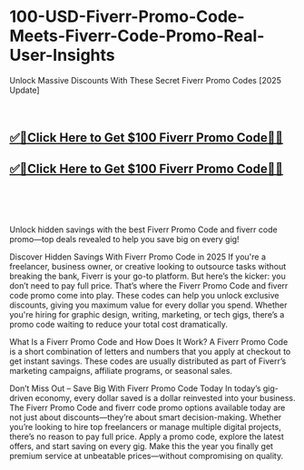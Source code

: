 # 100-USD-Fiverr-Promo-Code-Meets-Fiverr-Code-Promo-Real-User-Insights

Unlock Massive Discounts With These Secret Fiverr Promo Codes [2025 Update]
<br><br><br>
<b><h2><a href="https://searchoptima.org/fiverr-promo-code/">✅🎯Click Here to Get $100 Fiverr Promo Code🎯✅</a>

</h2></b>

<b><h2><a href="https://searchoptima.org/fiverr-promo-code/">✅🎯Click Here to Get $100 Fiverr Promo Code🎯✅</a>

</h2></b> <br><br><br>

Unlock hidden savings with the best Fiverr Promo Code and fiverr code promo—top deals revealed to help you save big on every gig!

Discover Hidden Savings With Fiverr Promo Code in 2025
If you're a freelancer, business owner, or creative looking to outsource tasks without breaking the bank, Fiverr is your go-to platform. But here’s the kicker: you don’t need to pay full price. That’s where the Fiverr Promo Code and fiverr code promo come into play. These codes can help you unlock exclusive discounts, giving you maximum value for every dollar you spend. Whether you're hiring for graphic design, writing, marketing, or tech gigs, there’s a promo code waiting to reduce your total cost dramatically.

What Is a Fiverr Promo Code and How Does It Work?
A Fiverr Promo Code is a short combination of letters and numbers that you apply at checkout to get instant savings. These codes are usually distributed as part of Fiverr’s marketing campaigns, affiliate programs, or seasonal sales.

Don’t Miss Out – Save Big With Fiverr Promo Code Today
In today’s gig-driven economy, every dollar saved is a dollar reinvested into your business. The Fiverr Promo Code and fiverr code promo options available today are not just about discounts—they’re about smart decision-making. Whether you’re looking to hire top freelancers or manage multiple digital projects, there’s no reason to pay full price. Apply a promo code, explore the latest offers, and start saving on every gig. Make this the year you finally get premium service at unbeatable prices—without compromising on quality.
